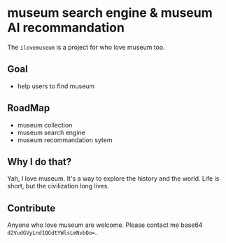 # museum search engine & museum AI recommandation

The `ilovemuseum` is a project for who love museum too.


## Goal

 - help users to find  museum


## RoadMap

 - museum collection
 - museum search engine
 - museum recommandation sytem


 ## Why I do that?

 Yah, I love museum.
 It's a way to explore the history and the world.
 Life is short, but the civilization long lives.


 ## Contribute

 Anyone who love museum are welcome.
 Please contact me  base64 `d2VudGVyLnd1QGdtYWlsLmNvbQo=`.

 




